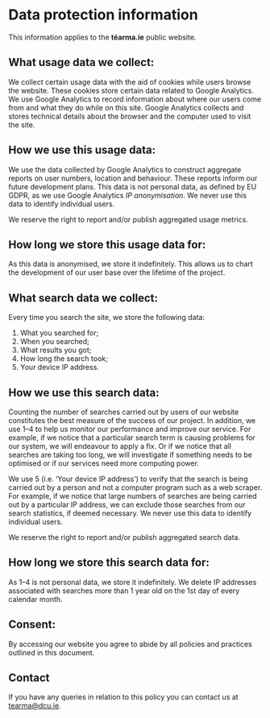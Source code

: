 # Data protection information

This information applies to the **téarma.ie** public website.

## What usage data we collect:

We collect certain usage data with the aid of cookies while users browse the website. These cookies store certain data related to Google Analytics. We use Google Analytics to record information about where our users come from and what they do while on this site. Google Analytics collects and stores technical details about the browser and the computer used to visit the site.

## How we use this usage data:

We use the data collected by Google Analytics to construct aggregate reports on user numbers, location and behaviour. These reports inform our future development plans. This data is not personal data, as defined by EU GDPR, as we use Google Analytics *IP anonymisation*. We never use this data to identify individual users.

We reserve the right to report and/or publish aggregated usage metrics.

## How long we store this usage data for:

As this data is anonymised, we store it indefinitely. This allows us to chart the development of our user base over the lifetime of the project.

## What search data we collect:

Every time you search the site, we store the following data:

1. What you searched for;
2. When you searched;
3. What results you got;
4. How long the search took;
5. Your device IP address.

## How we use this search data:

Counting the number of searches carried out by users of our website constitutes the best measure of the success of our project. In addition, we use 1–4 to help us monitor our performance and improve our service. For example, if we notice that a particular search term is causing problems for our system, we will endeavour to apply a fix. Or if we notice that all searches are taking too long, we will investigate if something needs to be optimised or if our services need more computing power.

We use 5 (i.e. ‘Your device IP address’) to verify that the search is being carried out by a person and not a computer program such as a web scraper. For example, if we notice that large numbers of searches are being carried out by a particular IP address, we can exclude those searches from our search statistics, if deemed necessary. We never use this data to identify individual users.

We reserve the right to report and/or publish aggregated search data.

## How long we store this search data for:

As 1–4 is not personal data, we store it indefinitely. We delete IP addresses associated with searches more than 1 year old on the 1st day of every calendar month.

## Consent:

By accessing our website you agree to abide by all policies and practices outlined in this document.

## Contact

If you have any queries in relation to this policy you can contact us at <tearma@dcu.ie>.
